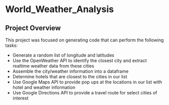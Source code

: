 # World_Weather_Analysis

## Project Overview
This project was focused on generating code that can perform the following tasks:

- Generate a random list of longitude and latitudes
- Use the OpenWeather API to identify the closest city and extract realtime weather data from these cities
- Assemble the city/weather information into a dataframe
- Determine hotels that are closest to the cities in our list
- Use Google Maps API to provide pop ups at the locations in our list with hotel and weather information
- Use Google Directions API to provide a travel route for select cities of interest    
